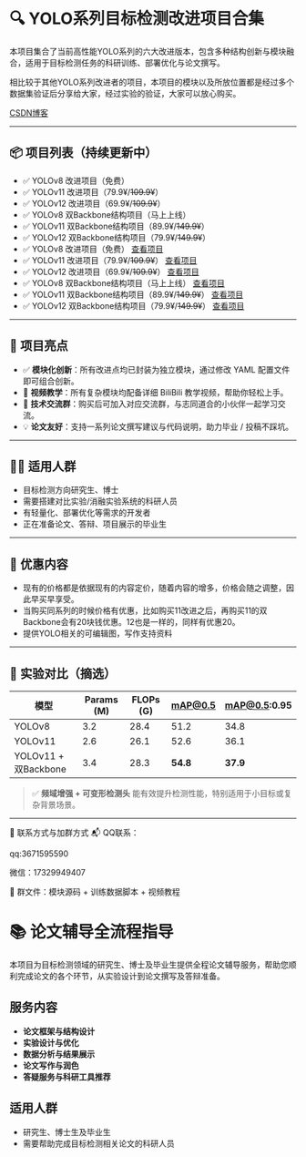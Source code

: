 # 🔍 YOLO系列目标检测改进项目合集


本项目集合了当前高性能YOLO系列的六大改进版本，包含多种结构创新与模块融合，适用于目标检测任务的科研训练、部署优化与论文撰写。  

相比较于其他YOLO系列改进者的项目，本项目的模块以及所放位置都是经过多个数据集验证后分享给大家，经过实验的验证，大家可以放心购买。

[CSDN博客](https://blog.csdn.net/qq_64693987?spm=1000.2115.3001.5343)

---

## 📦 项目列表（持续更新中）

- ✅ YOLOv8 改进项目（免费）
- ✅ YOLOv11 改进项目（79.9¥/~~109.9¥~~）
- ✅ YOLOv12 改进项目（69.9¥/~~109.9¥~~）
- ✅ YOLOv8 双Backbone结构项目（马上上线）
- ✅ YOLOv11 双Backbone结构项目（89.9¥/~~149.9¥~~）
- ✅ YOLOv12 双Backbone结构项目（79.9¥/~~149.9¥~~）
- ✅ YOLOv8 改进项目（免费） [查看项目](https://your-link-here.com/yolov8)
- ✅ YOLOv11 改进项目（79.9¥/~~109.9¥~~） [查看项目](https://github.com/tgf123/YOLOv8_improve/blob/master/YOLOv11.md)
- ✅ YOLOv12 改进项目（69.9¥/~~109.9¥~~） [查看项目](https://your-link-here.com/yolov12)
- ✅ YOLOv8 双Backbone结构项目（马上上线） [查看项目](https://your-link-here.com/yolov8-dual)
- ✅ YOLOv11 双Backbone结构项目（89.9¥/~~149.9¥~~） [查看项目](https://your-link-here.com/yolov11-dual)
- ✅ YOLOv12 双Backbone结构项目（79.9¥/~~149.9¥~~） [查看项目](https://your-link-here.com/yolov12-dual)

---

## 🧱 项目亮点

- ✅ **模块化创新**：所有改进点均已封装为独立模块，通过修改 YAML 配置文件即可组合创新。
- 🎥 **视频教学**：所有复杂模块均配备详细 BiliBili 教学视频，帮助你轻松上手。
- 💬 **技术交流群**：购买后可加入对应交流群，与志同道合的小伙伴一起学习交流。
- 💡 **论文友好**：支持一系列论文撰写建议与代码说明，助力毕业 / 投稿不踩坑。

---

## 👨‍🔬 适用人群

- 目标检测方向研究生、博士
- 需要搭建对比实验/消融实验系统的科研人员
- 有轻量化、部署优化等需求的开发者
- 正在准备论文、答辩、项目展示的毕业生

---

## 🎁 优惠内容

- 现有的价格都是依据现有的内容定价，随着内容的增多，价格会随之调整，因此早买早享受。
- 当购买同系列的时候价格有优惠，比如购买11改进之后，再购买11的双Backbone会有20块钱优惠。12也是一样的，同样有优惠20。
- 提供YOLO相关的可编辑图，写作支持资料

---

## 🔬 实验对比（摘选）

| 模型                   | Params (M) | FLOPs (G) | mAP@0.5 | mAP@0.5:0.95 |
|------------------------|------------|-----------|---------|----------------|
| YOLOv8                 | 3.2       | 28.4      | 51.2    | 34.8           |
| YOLOv11                | 2.6       | 26.1      | 52.6    | 36.1           |
| YOLOv11 + 双Backbone   | 3.4       | 28.3      | **54.8** | **37.9**       |

> ✅ **频域增强 + 可变形检测头** 能有效提升检测性能，特别适用于小目标或复杂背景场景。

---

💬 联系方式与加群方式
📬 QQ联系：

qq:3671595590

微信：17329949407

📌 群文件：模块源码 + 训练数据脚本 + 视频教程

# 📚 论文辅导全流程指导

本项目为目标检测领域的研究生、博士及毕业生提供全程论文辅导服务，帮助您顺利完成论文的各个环节，从实验设计到论文撰写及答辩准备。

## 服务内容

- **论文框架与结构设计**
- **实验设计与优化**
- **数据分析与结果展示**
- **论文写作与润色**
- **答疑服务与科研工具推荐**

## 适用人群

- 研究生、博士生及毕业生
- 需要帮助完成目标检测相关论文的科研人员

